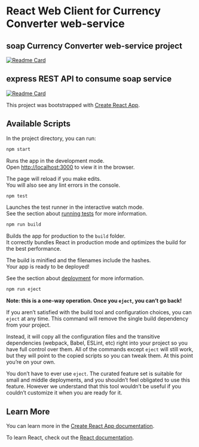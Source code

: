 # React Web Client for Currency Converter web-service

## soap Currency Converter web-service project

[![Readme Card](https://github-readme-stats.vercel.app/api/pin/?username=ramesh-x90&repo=SoapCurrencyConverter-kotlin-webservice)](https://github.com/ramesh-x90/SoapCurrencyConverter-kotlin-webservice.git)

## express REST API to consume soap service

[![Readme Card](https://github-readme-stats.vercel.app/api/pin/?username=ramesh-x90&repo=Express-REST-middleware-for-Currency-convertor-web-application)](https://github.com/ramesh-x90/Express-REST-middleware-for-Currency-convertor-web-application.git)

This project was bootstrapped with [Create React App](https://github.com/facebook/create-react-app).

## Available Scripts

In the project directory, you can run:

```sh
npm start
```

Runs the app in the development mode.\
Open [http://localhost:3000](http://localhost:3000) to view it in the browser.

The page will reload if you make edits.\
You will also see any lint errors in the console.

```sh
npm test
```

Launches the test runner in the interactive watch mode.\
See the section about [running tests](https://facebook.github.io/create-react-app/docs/running-tests) for more information.

```sh
npm run build
```

Builds the app for production to the `build` folder.\
It correctly bundles React in production mode and optimizes the build for the best performance.

The build is minified and the filenames include the hashes.\
Your app is ready to be deployed!

See the section about [deployment](https://facebook.github.io/create-react-app/docs/deployment) for more information.

```sh
npm run eject
```

**Note: this is a one-way operation. Once you `eject`, you can’t go back!**

If you aren’t satisfied with the build tool and configuration choices, you can `eject` at any time. This command will remove the single build dependency from your project.

Instead, it will copy all the configuration files and the transitive dependencies (webpack, Babel, ESLint, etc) right into your project so you have full control over them. All of the commands except `eject` will still work, but they will point to the copied scripts so you can tweak them. At this point you’re on your own.

You don’t have to ever use `eject`. The curated feature set is suitable for small and middle deployments, and you shouldn’t feel obligated to use this feature. However we understand that this tool wouldn’t be useful if you couldn’t customize it when you are ready for it.

## Learn More

You can learn more in the [Create React App documentation](https://facebook.github.io/create-react-app/docs/getting-started).

To learn React, check out the [React documentation](https://reactjs.org/).
